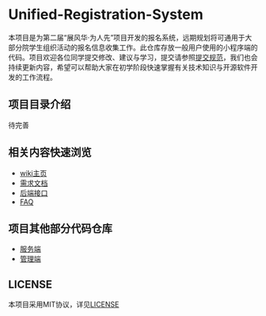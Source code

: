 # Unified-Registration-System

本项目是为第二届“展风华·为人先”项目开发的报名系统，远期规划将可通用于大部分院学生组织活动的报名信息收集工作。此仓库存放一般用户使用的小程序端的代码。项目欢迎各位同学提交修改、建议与学习，提交请参照[提交规范](https://github.com/NJUST-CSA-Develop-Group/Unified-Registration-System/wiki/%E6%8F%90%E4%BA%A4%E8%A7%84%E8%8C%83)，我们也会持续更新内容，希望可以帮助大家在初学阶段快速掌握有关技术知识与开源软件开发的工作流程。

## 项目目录介绍

待完善

## 相关内容快速浏览

- [wiki主页](https://github.com/TuringCup-11th/Unified-Registration-System/wiki)
- [需求文档](https://github.com/TuringCup-11th/Unified-Registration-System/wiki/%E9%9C%80%E6%B1%82%E8%AF%B4%E6%98%8E)
- [后端接口](https://github.com/TuringCup-11th/Unified-Registration-System/wiki#%E5%8F%AF%E4%BE%9B%E4%BD%BF%E7%94%A8%E7%9A%84%E5%90%8E%E7%AB%AF%E6%8E%A5%E5%8F%A3)
- [FAQ](https://github.com/TuringCup-11th/Unified-Registration-System/wiki/FAQ)

## 项目其他部分代码仓库

- [服务端](https://github.com/NJUST-CSA-Develop-Group/URS-Server)
- [管理端](https://github.com/NJUST-CSA-Develop-Group/URS-admin)

## LICENSE

本项目采用MIT协议，详见[LICENSE](LICENSE)
